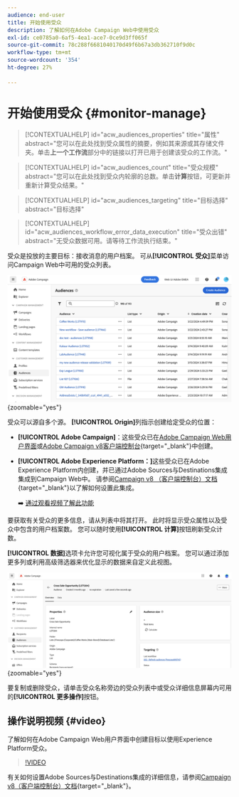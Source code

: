 ```yaml
---
audience: end-user
title: 开始使用受众
description: 了解如何在Adobe Campaign Web中使用受众
exl-id: ce0785a0-6af5-4ea1-ace7-0ce9d3ff065f
source-git-commit: 78c288f6681040170d49f6b67a3db362710f9d0c
workflow-type: tm+mt
source-wordcount: '354'
ht-degree: 27%

---
```


# 开始使用受众 {#monitor-manage}

>[!CONTEXTUALHELP]
>id="acw_audiences_properties"
>title="属性"
>abstract="您可以在此处找到受众属性的摘要，例如其来源或其存储文件夹。单击&#x200B;**上一个工作流**&#x200B;部分中的链接以打开已用于创建该受众的工作流。"

>[!CONTEXTUALHELP]
>id="acw_audiences_count"
>title="受众规模"
>abstract="您可以在此处找到受众内轮廓的总数。单击&#x200B;**计算**&#x200B;按钮，可更新并重新计算受众结果。"

>[!CONTEXTUALHELP]
>id="acw_audiences_targeting"
>title="目标选择"
>abstract="目标选择"

>[!CONTEXTUALHELP]
>id="acw_audiences_workflow_error_data_execution"
>title="受众出错"
>abstract="无受众数据可用。请等待工作流执行结束。"

受众是投放的主要目标：接收消息的用户档案。 可从&#x200B;**[!UICONTROL 受众]**&#x200B;菜单访问Campaign Web中可用的受众列表。

![](assets/audiences-list.png){zoomable="yes"}

受众可以源自多个源。 **[!UICONTROL Origin]**&#x200B;列指示创建给定受众的位置：

* **[!UICONTROL Adobe Campaign]**：这些受众已在[Adobe Campaign Web用户界面](create-audience.md)或[Adobe Campaign v8客户端控制台](https://experienceleague.adobe.com/docs/campaign/campaign-v8/audience/create-audiences/create-audiences.html){target="_blank"}中创建。

* **[!UICONTROL Adobe Experience Platform：]**&#x200B;这些受众已在Adobe Experience Platform内创建，并已通过Adobe Sources与Destinations集成集成到Campaign Web中。 请参阅[Campaign v8 （客户端控制台）文档](https://experienceleague.adobe.com/docs/campaign/campaign-v8/connect/ac-aep/ac-aep.html){target="_blank"}以了解如何设置此集成。

  ➡️ [通过观看视频了解此功能](#video)

要获取有关受众的更多信息，请从列表中将其打开。 此时将显示受众属性以及受众中包含的用户档案数。 您可以随时使用&#x200B;**[!UICONTROL 计算]**&#x200B;按钮刷新受众计数。

**[!UICONTROL 数据]**&#x200B;选项卡允许您可视化属于受众的用户档案。 您可以通过添加更多列或利用高级筛选器来优化显示的数据来自定义此视图。

![](assets/audiences-details.png){zoomable="yes"}

要复制或删除受众，请单击受众名称旁边的受众列表中或受众详细信息屏幕内可用的&#x200B;**[!UICONTROL 更多操作]**&#x200B;按钮。

## 操作说明视频 {#video}

了解如何在Adobe Campaign Web用户界面中创建目标以使用Experience Platform受众。

>[!VIDEO](https://video.tv.adobe.com/v/3427635?quality=12)

有关如何设置Adobe Sources与Destinations集成的详细信息，请参阅[Campaign v8（客户端控制台）文档](https://experienceleague.adobe.com/docs/campaign/campaign-v8/connect/ac-aep/ac-aep.html){target="_blank"}。
